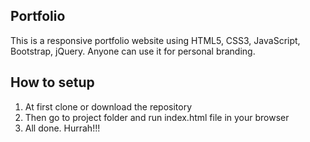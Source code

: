 ## Portfolio
This is a responsive portfolio website using HTML5, CSS3, JavaScript, Bootstrap, jQuery. Anyone can use it for personal branding.
## How to setup
1. At first clone or download the repository
2. Then go to project folder and run index.html file in your browser
3. All done. Hurrah!!! 